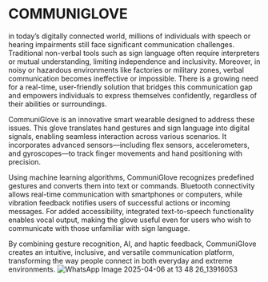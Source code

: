 # COMMUNIGLOVE
in today’s digitally connected world, millions of individuals with speech or hearing impairments still face significant communication challenges. Traditional non-verbal tools such as sign language often require interpreters or mutual understanding, limiting independence and inclusivity. Moreover, in noisy or hazardous environments like factories or military zones, verbal communication becomes ineffective or impossible. There is a growing need for a real-time, user-friendly solution that bridges this communication gap and empowers individuals to express themselves confidently, regardless of their abilities or surroundings.

CommuniGlove is an innovative smart wearable designed to address these issues. This glove translates hand gestures and sign language into digital signals, enabling seamless interaction across various scenarios. It incorporates advanced sensors—including flex sensors, accelerometers, and gyroscopes—to track finger movements and hand positioning with precision.

Using machine learning algorithms, CommuniGlove recognizes predefined gestures and converts them into text or commands. Bluetooth connectivity allows real-time communication with smartphones or computers, while vibration feedback notifies users of successful actions or incoming messages. For added accessibility, integrated text-to-speech functionality enables vocal output, making the glove useful even for users who wish to communicate with those unfamiliar with sign language.

By combining gesture recognition, AI, and haptic feedback, CommuniGlove creates an intuitive, inclusive, and versatile communication platform, transforming the way people connect in both everyday and extreme environments.
![WhatsApp Image 2025-04-06 at 13 48 26_13916053](https://github.com/user-attachments/assets/0e42d688-74bd-41d0-bb8f-b8ba9a8d8488)









